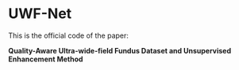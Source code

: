# UWF-Net
This is the official code of the paper:

**Quality-Aware Ultra-wide-field Fundus Dataset and Unsupervised  Enhancement Method**
